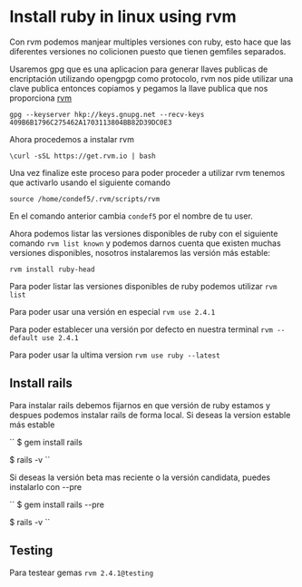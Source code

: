 # Install ruby in linux using rvm

Con rvm podemos manjear multiples versiones con ruby, esto hace que las diferentes versiones no colicionen puesto que 
tienen gemfiles separados.

Usaremos gpg que es una aplicacion para generar llaves publicas de encriptación utilizando opengpgp como protocolo, 
rvm nos pide utilizar una clave publica entonces copiamos y pegamos la llave publica que nos proporciona [rvm](http://rvm.io/rvm/install) 

`gpg --keyserver hkp://keys.gnupg.net --recv-keys 409B6B1796C275462A1703113804BB82D39DC0E3`

Ahora procedemos a instalar rvm

`\curl -sSL https://get.rvm.io | bash`

Una vez finalize este proceso para poder proceder a utilizar rvm tenemos que activarlo usando el siguiente comando
 
`source /home/condef5/.rvm/scripts/rvm`

En el comando anterior cambia `condef5` por el nombre de tu user.

Ahora podemos listar las versiones disponibles de ruby con el siguiente comando `rvm list known` y podemos darnos cuenta que existen
muchas versiones disponibles, nosotros instalaremos las versión más estable:

`rvm install ruby-head` 

Para poder listar las versiones disponibles de ruby podemos utilizar `rvm list` 

Para poder usar una versión en especial `rvm use 2.4.1`

Para poder establecer una versión por defecto en nuestra terminal `rvm --default use 2.4.1`

Para poder usar la ultima version `rvm use ruby --latest`

## Install rails

Para instalar rails debemos fijarnos en que versión de ruby estamos y despues podemos instalar rails de forma local.
Si deseas la version estable más estable 

``
$ gem install rails

$ rails -v
``

Si deseas la versión beta mas reciente o la versión candidata, puedes instalarlo con --pre

``
$ gem install rails --pre

$ rails -v
``

## Testing

Para testear gemas
`rvm 2.4.1@testing`










